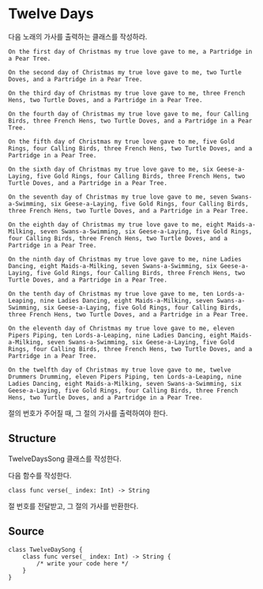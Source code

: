 # Twelve Days

다음 노래의 가사를 출력하는 클래스를 작성하라.

    On the first day of Christmas my true love gave to me, a Partridge in a Pear Tree.

    On the second day of Christmas my true love gave to me, two Turtle Doves, and a Partridge in a Pear Tree.

    On the third day of Christmas my true love gave to me, three French Hens, two Turtle Doves, and a Partridge in a Pear Tree.

    On the fourth day of Christmas my true love gave to me, four Calling Birds, three French Hens, two Turtle Doves, and a Partridge in a Pear Tree.

    On the fifth day of Christmas my true love gave to me, five Gold Rings, four Calling Birds, three French Hens, two Turtle Doves, and a Partridge in a Pear Tree.

    On the sixth day of Christmas my true love gave to me, six Geese-a-Laying, five Gold Rings, four Calling Birds, three French Hens, two Turtle Doves, and a Partridge in a Pear Tree.

    On the seventh day of Christmas my true love gave to me, seven Swans-a-Swimming, six Geese-a-Laying, five Gold Rings, four Calling Birds, three French Hens, two Turtle Doves, and a Partridge in a Pear Tree.

    On the eighth day of Christmas my true love gave to me, eight Maids-a-Milking, seven Swans-a-Swimming, six Geese-a-Laying, five Gold Rings, four Calling Birds, three French Hens, two Turtle Doves, and a Partridge in a Pear Tree.

    On the ninth day of Christmas my true love gave to me, nine Ladies Dancing, eight Maids-a-Milking, seven Swans-a-Swimming, six Geese-a-Laying, five Gold Rings, four Calling Birds, three French Hens, two Turtle Doves, and a Partridge in a Pear Tree.

    On the tenth day of Christmas my true love gave to me, ten Lords-a-Leaping, nine Ladies Dancing, eight Maids-a-Milking, seven Swans-a-Swimming, six Geese-a-Laying, five Gold Rings, four Calling Birds, three French Hens, two Turtle Doves, and a Partridge in a Pear Tree.

    On the eleventh day of Christmas my true love gave to me, eleven Pipers Piping, ten Lords-a-Leaping, nine Ladies Dancing, eight Maids-a-Milking, seven Swans-a-Swimming, six Geese-a-Laying, five Gold Rings, four Calling Birds, three French Hens, two Turtle Doves, and a Partridge in a Pear Tree.

    On the twelfth day of Christmas my true love gave to me, twelve Drummers Drumming, eleven Pipers Piping, ten Lords-a-Leaping, nine Ladies Dancing, eight Maids-a-Milking, seven Swans-a-Swimming, six Geese-a-Laying, five Gold Rings, four Calling Birds, three French Hens, two Turtle Doves, and a Partridge in a Pear Tree.

절의 번호가 주어질 때, 그 절의 가사를 출력하여야 한다.

## Structure

TwelveDaysSong 클래스를 작성한다. 

다음 함수를 작성한다.

    class func verse(_ index: Int) -> String

절 번호를 전달받고, 그 절의 가사를 반환한다.

## Source

    class TwelveDaySong {
        class func verse(_ index: Int) -> String {
            /* write your code here */
        }
    }

